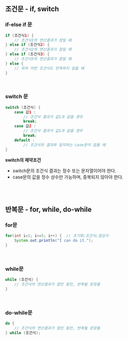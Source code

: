 ## 조건문 - if, switch

### if-else if 문

```java
if (조건식1) {
	// 조건식1의 연산결과가 참일 때
} else if (조건식2) {
	// 조건식2의 연산결과가 참일 때
} else if (조건식3) {
	// 조건식3의 연산결과가 참일 때
} else {
	// 위의 어떤 조건식도 만족하지 않을 때
}
```

<br>

### switch 문

```java
switch (조건식) {
	case 값1 :
		// 조건식 결과가 값1과 같을 경우
		break;
	case 값2 :
		// 조건식 결과가 값1과 같을 경우
		break;
	default :
		// 조건식의 결과와 일치하는 case문이 없을 때
}
```

**switch의 제약조건**

- switch문의 조건식 결과는 정수 또는 문자열이어야 한다.
- case문의 값을 정수 상수만 가능하며, 중복되지 않아야 한다.

<br>
<br>

## 반복문 - for, while, do-while

### for문

```java
for(int i=1; i<=5; i++) {  // 초기화;조건식;증감식
	System.out.println("I can do it.");
}
```

<br>

### while문

```java
while (조건식) {
	// 조건식의 연산결과가 참인 동안, 반복될 문장들
}
```
<br>

### do-while문

```java
do {
	// 조건식의 연산결과가 참인 동안, 반복될 문장들
} while (조건식);
```